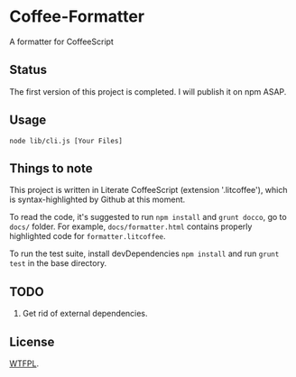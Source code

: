 # Coffee-Formatter

A formatter for CoffeeScript

## Status

The first version of this project is completed.  I will publish it on npm ASAP.

## Usage

	node lib/cli.js [Your Files]

## Things to note

This project is written in Literate CoffeeScript (extension '.litcoffee'), which is syntax-highlighted by Github at this moment.

To read the code, it's suggested to run `npm install` and `grunt docco`, go to `docs/` folder.
For example, `docs/formatter.html` contains properly highlighted code for `formatter.litcoffee`.

To run the test suite, install devDependencies `npm install` and run `grunt test` in the base directory.

## TODO

1. Get rid of external dependencies.


## License

[WTFPL](http://www.wtfpl.net/about/).

